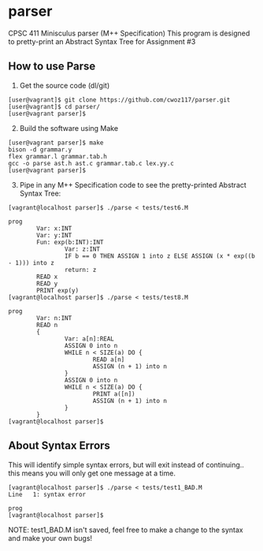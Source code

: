 # parser
CPSC 411 Minisculus parser (M++ Specification)
This program is designed to pretty-print an Abstract Syntax Tree for Assignment #3

## How to use Parse

1. Get the source code (dl/git)
```
[user@vagrant]$ git clone https://github.com/cwoz117/parser.git
[user@vagrant]$ cd parser/
[user@vagrant parser]$
```
2. Build the software using Make
```
[user@vagrant parser]$ make
bison -d grammar.y
flex grammar.l grammar.tab.h
gcc -o parse ast.h ast.c grammar.tab.c lex.yy.c
[user@vagrant parser]$
```
3. Pipe in any M++ Specification code to see the pretty-printed Abstract Syntax Tree:
```
[vagrant@localhost parser]$ ./parse < tests/test6.M

prog
        Var: x:INT
        Var: y:INT
        Fun: exp(b:INT):INT
                Var: z:INT
                IF b == 0 THEN ASSIGN 1 into z ELSE ASSIGN (x * exp((b - 1))) into z
                return: z
        READ x
        READ y
        PRINT exp(y)
[vagrant@localhost parser]$ ./parse < tests/test8.M

prog
        Var: n:INT
        READ n
        {
                Var: a[n]:REAL
                ASSIGN 0 into n
                WHILE n < SIZE(a) DO {
                        READ a[n]
                        ASSIGN (n + 1) into n
                }
                ASSIGN 0 into n
                WHILE n < SIZE(a) DO {
                        PRINT a([n])
                        ASSIGN (n + 1) into n
                }
        }
[vagrant@localhost parser]$

```

## About Syntax Errors
This will identify simple syntax errors, but will exit instead of continuing.. this means you will only get one message at a time.
```
[vagrant@localhost parser]$ ./parse < tests/test1_BAD.M
Line   1: syntax error

prog
[vagrant@localhost parser]$
```
NOTE: test1_BAD.M isn't saved, feel free to make a change to the syntax and make your own bugs!
